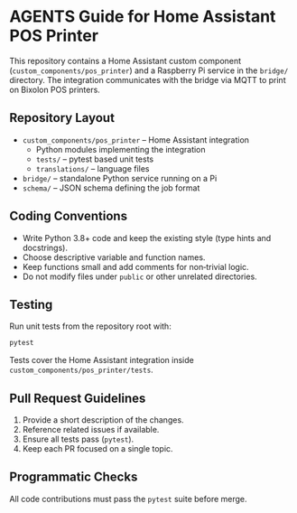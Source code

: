 # AGENTS Guide for Home Assistant POS Printer

This repository contains a Home Assistant custom component (`custom_components/pos_printer`) and a Raspberry Pi service in the `bridge/` directory. The integration communicates with the bridge via MQTT to print on Bixolon POS printers.

## Repository Layout

- `custom_components/pos_printer` – Home Assistant integration
  - Python modules implementing the integration
  - `tests/` – pytest based unit tests
  - `translations/` – language files
- `bridge/` – standalone Python service running on a Pi
- `schema/` – JSON schema defining the job format

## Coding Conventions

- Write Python 3.8+ code and keep the existing style (type hints and docstrings).
- Choose descriptive variable and function names.
- Keep functions small and add comments for non‑trivial logic.
- Do not modify files under `public` or other unrelated directories.

## Testing

Run unit tests from the repository root with:

```bash
pytest
```

Tests cover the Home Assistant integration inside `custom_components/pos_printer/tests`.

## Pull Request Guidelines

1. Provide a short description of the changes.
2. Reference related issues if available.
3. Ensure all tests pass (`pytest`).
4. Keep each PR focused on a single topic.

## Programmatic Checks

All code contributions must pass the `pytest` suite before merge.

